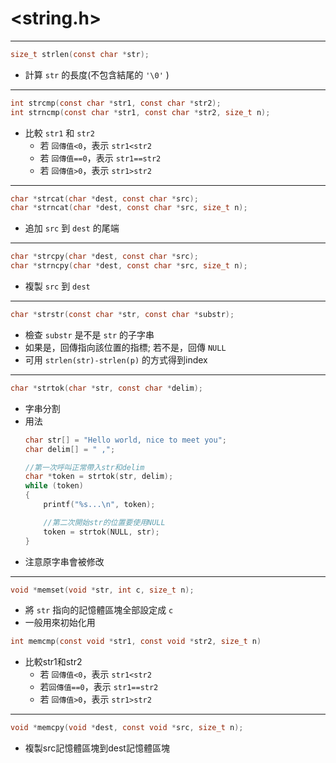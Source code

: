 # <string.h> #

---

```c
size_t strlen(const char *str);
```
* 計算 `str` 的長度(不包含結尾的 `'\0'` )

---

```c
int strcmp(const char *str1, const char *str2);
int strncmp(const char *str1, const char *str2, size_t n);
```
* 比較 `str1` 和 `str2`
    * 若 `回傳值<0`，表示 `str1<str2`
    * 若 `回傳值==0`，表示 `str1==str2`
    * 若 `回傳值>0`，表示 `str1>str2`

---

```c
char *strcat(char *dest, const char *src);
char *strncat(char *dest, const char *src, size_t n);
```
* 追加 `src` 到 `dest` 的尾端

---

```c
char *strcpy(char *dest, const char *src);
char *strncpy(char *dest, const char *src, size_t n);
```
* 複製 `src` 到 `dest`

---

```c
char *strstr(const char *str, const char *substr);
```
* 檢查 `substr` 是不是 `str` 的子字串
* 如果是，回傳指向該位置的指標; 若不是，回傳 `NULL`
* 可用 `strlen(str)-strlen(p)` 的方式得到index

---

```c
char *strtok(char *str, const char *delim);
```
* 字串分割
* 用法
    ```c
    char str[] = "Hello world, nice to meet you";
    char delim[] = " ,";

    //第一次呼叫正常帶入str和delim
    char *token = strtok(str, delim);
    while (token)
    {
        printf("%s...\n", token);

        //第二次開始str的位置要使用NULL
        token = strtok(NULL, str);
    }
    ```
* 注意原字串會被修改

---

```c
void *memset(void *str, int c, size_t n);
```
* 將 `str` 指向的記憶體區塊全部設定成 `c`
* 一般用來初始化用

```c
int memcmp(const void *str1, const void *str2, size_t n)
```
* 比較str1和str2
    * 若 `回傳值<0`，表示 `str1<str2`
    * 若`回傳值==0`，表示 `str1==str2`
    * 若 `回傳值>0`，表示 `str1>str2`

---

```c
void *memcpy(void *dest, const void *src, size_t n);
```
* 複製src記憶體區塊到dest記憶體區塊